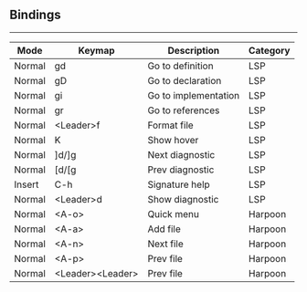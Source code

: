 ## Bindings

---

|Mode   | Keymap 	                    | Description 	        | Category        |
|----   |--------	                    |-------------	        |----------       |
|Normal | gd                            | Go to definition      | LSP             |
|Normal | gD                            | Go to declaration     | LSP             |
|Normal | gi                            | Go to implementation  | LSP             |
|Normal | gr                            | Go to references      | LSP             |
|Normal | &lt;Leader&gt;f               | Format file           | LSP             |
|Normal | K                             | Show hover            | LSP             |
|Normal | ]d/]g                         | Next diagnostic       | LSP             |
|Normal | [d/[g                         | Prev diagnostic       | LSP             |
|Insert | C-h                           | Signature help        | LSP             |
|Normal | &lt;Leader&gt;d               | Show diagnostic       | LSP             |
|Normal | &lt;A-o&gt;                   | Quick menu            | Harpoon         |
|Normal | &lt;A-a&gt;                   | Add file              | Harpoon         |
|Normal | &lt;A-n&gt;                   | Next file             | Harpoon         |
|Normal | &lt;A-p&gt;                   | Prev file             | Harpoon         |
|Normal | &lt;Leader&gt;&lt;Leader&gt;  | Prev file             | Harpoon         |
